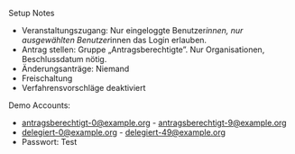 Setup Notes

- Veranstaltungszugang: Nur eingeloggte Benutzer*innen, nur ausgewählten Benutzer*innen das Login erlauben.
- Antrag stellen: Gruppe „Antragsberechtigte”. Nur Organisationen, Beschlussdatum nötig.
- Änderungsanträge: Niemand
- Freischaltung
- Verfahrensvorschläge deaktiviert

Demo Accounts:
- antragsberechtigt-0@example.org - antragsberechtigt-9@example.org
- delegiert-0@example.org - delegiert-49@example.org
- Passwort: Test
